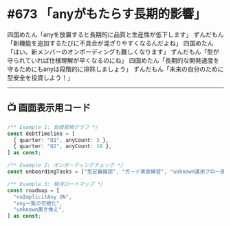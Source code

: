 # #673 「anyがもたらす長期的影響」

四国めたん「anyを放置すると長期的に品質と生産性が低下します」
ずんだもん「新機能を追加するたびに不具合が混ざりやすくなるんだよね」
四国めたん「はい。新メンバーのオンボーディングも難しくなります」
ずんだもん「型が守られていれば仕様理解が早くなるのにね」
四国めたん「長期的な開発速度を守るためにもanyは段階的に排除しましょう」
ずんだもん「未来の自分のために型安全を投資しよう！」

---

## 📺 画面表示用コード

```typescript
/** Example 1: 負債累積グラフ */
const debtTimeline = [
  { quarter: "Q1", anyCount: 5 },
  { quarter: "Q2", anyCount: 18 },
] as const;

/** Example 2: オンボーディングチェック */
const onboardingTasks = ["型定義確認", "ガード実装練習", "unknown運用フロー理解"] as const;

/** Example 3: 解消ロードマップ */
const roadmap = [
  "noImplicitAny ON",
  "any一覧の可視化",
  "unknown置き換え",
] as const;
```

